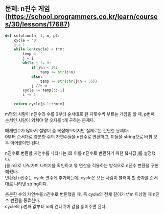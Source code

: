 ## 문제: n진수 게임 (https://school.programmers.co.kr/learn/courses/30/lessons/17687)
```python
def solution(n, t, m, p):    
    cycle = '0'
    i = 1
    while len(cycle) < t*m:
        temp = ''
        j = i
        while j != 0:
            if j%n < 10:
                temp += str(j%n)
            else:
                temp += str(chr(j%n + 55))
            j //= n
        cycle += temp[::-1]
        i += 1
    
    return cycle[p-1:t*m:m]
```
m명의 사람이 n진수의 수를 0부터 순서대로 한 자릿수씩 부르는 게임을 할 때, p번째 순서인 사람이 외쳐야 할 숫자를 t개 구하는 문제다.  

매개변수가 많아서 설명이 좀 복잡해보이지만 실제로는 간단한 문제다.  
0부터 순서대로 충분한 수의 자연수들을 n진수로 변환하고, 이들을 string으로 바꿔 모두 이어붙이면 된다.  

n진수로 변환할 자연수를 나타내는 i와 이를 n진수로 변환하기 위한 복사값 j를 설정했다.  
j를 n으로 나눠가며 나머지를 확인하고 몫 연산을 적용하는 방식으로 n진수 변환을 구현해줬다.  
변환된 n진수는 cycle 변수에 추가하는데, cycle은 모든 사람이 불러야 할 숫자를 순서대로 나타낸 string이다.  

충분한 수의 자연수를 n진수로 변환했을 때, 즉 cycle의 전체 길이가 t\*m 이상일 때 n진수 변환을 종료한다.  
cycle의 p번째 값부터 m씩 건너뛰며 값을 읽어주면 된다.  
